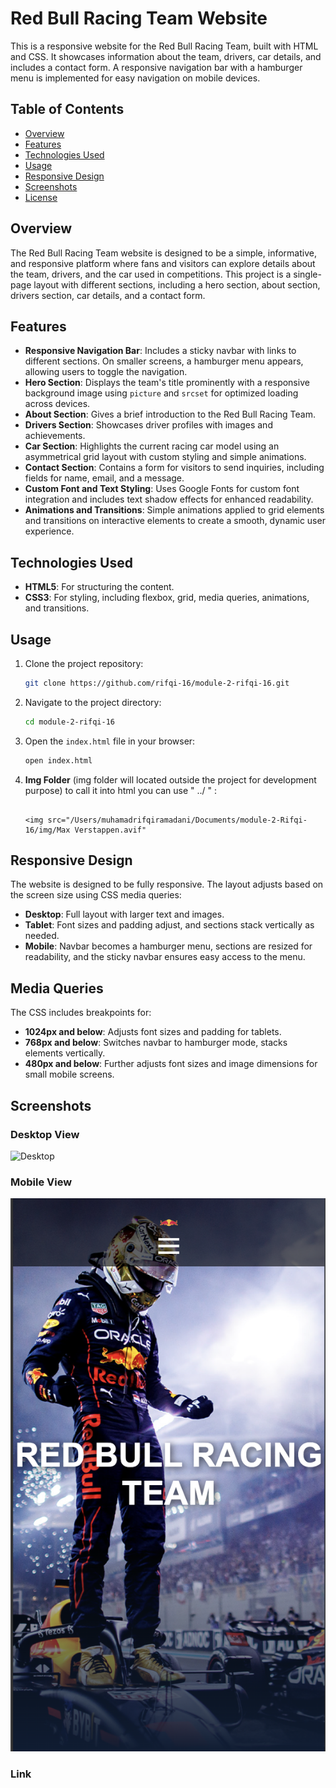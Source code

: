 # Red Bull Racing Team Website

This is a responsive website for the Red Bull Racing Team, built with HTML and CSS. It showcases information about the team, drivers, car details, and includes a contact form. A responsive navigation bar with a hamburger menu is implemented for easy navigation on mobile devices.

## Table of Contents

- [Overview](#overview)
- [Features](#features)
- [Technologies Used](#technologies-used)
- [Usage](#usage)
- [Responsive Design](#responsive-design)
- [Screenshots](#screenshots)
- [License](#license)

## Overview

The Red Bull Racing Team website is designed to be a simple, informative, and responsive platform where fans and visitors can explore details about the team, drivers, and the car used in competitions. This project is a single-page layout with different sections, including a hero section, about section, drivers section, car details, and a contact form.

## Features

- **Responsive Navigation Bar**: Includes a sticky navbar with links to different sections. On smaller screens, a hamburger menu appears, allowing users to toggle the navigation.
- **Hero Section**: Displays the team's title prominently with a responsive background image using `picture` and `srcset` for optimized loading across devices.
- **About Section**: Gives a brief introduction to the Red Bull Racing Team.
- **Drivers Section**: Showcases driver profiles with images and achievements.
- **Car Section**: Highlights the current racing car model using an asymmetrical grid layout with custom styling and simple animations.
- **Contact Section**: Contains a form for visitors to send inquiries, including fields for name, email, and a message.
- **Custom Font and Text Styling**: Uses Google Fonts for custom font integration and includes text shadow effects for enhanced readability.
- **Animations and Transitions**: Simple animations applied to grid elements and transitions on interactive elements to create a smooth, dynamic user experience.

## Technologies Used

- **HTML5**: For structuring the content.
- **CSS3**: For styling, including flexbox, grid, media queries, animations, and transitions.

## Usage

1. Clone the project repository:
   ```bash
   git clone https://github.com/rifqi-16/module-2-rifqi-16.git
   ```
2. Navigate to the project directory:
   ```bash
   cd module-2-rifqi-16
   ```
3. Open the `index.html` file in your browser:
   ```bash
   open index.html
   ```
4. **Img Folder** (img folder will located outside the project for development purpose) to call it into html you can use " ../ " :

   ```

   <img src="/Users/muhamadrifqiramadani/Documents/module-2-Rifqi-16/img/Max Verstappen.avif"
   ```

## Responsive Design

The website is designed to be fully responsive. The layout adjusts based on the screen size using CSS media queries:

- **Desktop**: Full layout with larger text and images.
- **Tablet**: Font sizes and padding adjust, and sections stack vertically as needed.
- **Mobile**: Navbar becomes a hamburger menu, sections are resized for readability, and the sticky navbar ensures easy access to the menu.

## Media Queries

The CSS includes breakpoints for:

- **1024px and below**: Adjusts font sizes and padding for tablets.
- **768px and below**: Switches navbar to hamburger mode, stacks elements vertically.
- **480px and below**: Further adjusts font sizes and image dimensions for small mobile screens.

## Screenshots

### Desktop View

![Desktop](img/desktop.png)

### Mobile View

![Mobile View](img/mobile.png)

### Link
